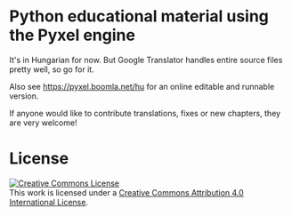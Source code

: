 # Python educational material using the Pyxel engine

It's in Hungarian for now. But Google Translator handles entire source files pretty well, so go for it.

Also see https://pyxel.boomla.net/hu for an online editable and runnable version.

If anyone would like to contribute translations, fixes or new chapters, they are very welcome!

# License

<a rel="license" href="http://creativecommons.org/licenses/by/4.0/"><img alt="Creative Commons License" style="border-width:0" src="https://i.creativecommons.org/l/by/4.0/88x31.png" /></a><br />This work is licensed under a <a rel="license" href="http://creativecommons.org/licenses/by/4.0/">Creative Commons Attribution 4.0 International License</a>.
